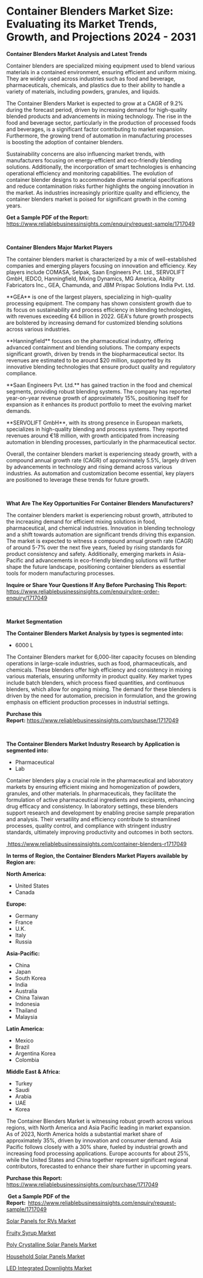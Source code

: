 <p><h1>Container Blenders Market Size: Evaluating its Market Trends, Growth, and Projections 2024 - 2031</h1></p><p><strong>Container Blenders Market Analysis and Latest Trends</strong></p>
<p><p>Container blenders are specialized mixing equipment used to blend various materials in a contained environment, ensuring efficient and uniform mixing. They are widely used across industries such as food and beverage, pharmaceuticals, chemicals, and plastics due to their ability to handle a variety of materials, including powders, granules, and liquids. </p><p>The Container Blenders Market is expected to grow at a CAGR of 9.2% during the forecast period, driven by increasing demand for high-quality blended products and advancements in mixing technology. The rise in the food and beverage sector, particularly in the production of processed foods and beverages, is a significant factor contributing to market expansion. Furthermore, the growing trend of automation in manufacturing processes is boosting the adoption of container blenders.</p><p>Sustainability concerns are also influencing market trends, with manufacturers focusing on energy-efficient and eco-friendly blending solutions. Additionally, the incorporation of smart technologies is enhancing operational efficiency and monitoring capabilities. The evolution of container blender designs to accommodate diverse material specifications and reduce contamination risks further highlights the ongoing innovation in the market. As industries increasingly prioritize quality and efficiency, the container blenders market is poised for significant growth in the coming years.</p></p>
<p><strong>Get a Sample PDF of the Report:&nbsp;</strong> <a href="https://www.reliablebusinessinsights.com/enquiry/request-sample/1717049?utm_campaign=1609&utm_medium=2&utm_source=Github&utm_content=ia&utm_term=19102024&utm_id=container-blenders">https://www.reliablebusinessinsights.com/enquiry/request-sample/1717049</a></p>
<p>&nbsp;</p>
<p><strong>Container Blenders Major Market Players</strong></p>
<p><p>The container blenders market is characterized by a mix of well-established companies and emerging players focusing on innovation and efficiency. Key players include COMASA, Selpak, Saan Engineers Pvt. Ltd., SERVOLIFT GmbH, IEDCO, Hanningfield, Mixing Dynamics, MG America, Ability Fabricators Inc., GEA, Chamunda, and JBM Prispac Solutions India Pvt. Ltd.</p><p>**GEA** is one of the largest players, specializing in high-quality processing equipment. The company has shown consistent growth due to its focus on sustainability and process efficiency in blending technologies, with revenues exceeding €4 billion in 2022. GEA's future growth prospects are bolstered by increasing demand for customized blending solutions across various industries.</p><p>**Hanningfield** focuses on the pharmaceutical industry, offering advanced containment and blending solutions. The company expects significant growth, driven by trends in the biopharmaceutical sector. Its revenues are estimated to be around $20 million, supported by its innovative blending technologies that ensure product quality and regulatory compliance.</p><p>**Saan Engineers Pvt. Ltd.** has gained traction in the food and chemical segments, providing robust blending systems. The company has reported year-on-year revenue growth of approximately 15%, positioning itself for expansion as it enhances its product portfolio to meet the evolving market demands.</p><p>**SERVOLIFT GmbH**, with its strong presence in European markets, specializes in high-quality blending and process systems. They reported revenues around €18 million, with growth anticipated from increasing automation in blending processes, particularly in the pharmaceutical sector.</p><p>Overall, the container blenders market is experiencing steady growth, with a compound annual growth rate (CAGR) of approximately 5.5%, largely driven by advancements in technology and rising demand across various industries. As automation and customization become essential, key players are positioned to leverage these trends for future growth.</p></p>
<p>&nbsp;</p>
<p><strong>What Are The Key Opportunities For Container Blenders Manufacturers?</strong></p>
<p><p>The container blenders market is experiencing robust growth, attributed to the increasing demand for efficient mixing solutions in food, pharmaceutical, and chemical industries. Innovation in blending technology and a shift towards automation are significant trends driving this expansion. The market is expected to witness a compound annual growth rate (CAGR) of around 5-7% over the next five years, fueled by rising standards for product consistency and safety. Additionally, emerging markets in Asia-Pacific and advancements in eco-friendly blending solutions will further shape the future landscape, positioning container blenders as essential tools for modern manufacturing processes.</p></p>
<p><strong>Inquire or Share Your Questions If Any Before Purchasing This Report:</strong> <a href="https://www.reliablebusinessinsights.com/enquiry/pre-order-enquiry/1717049?utm_campaign=1609&utm_medium=2&utm_source=Github&utm_content=ia&utm_term=19102024&utm_id=container-blenders">https://www.reliablebusinessinsights.com/enquiry/pre-order-enquiry/1717049</a></p>
<p>&nbsp;</p>
<p><strong>Market Segmentation</strong></p>
<p><strong>The Container Blenders Market Analysis by types is segmented into:</strong></p>
<p><ul><li>6000 L</li></ul></p>
<p><p>The Container Blenders market for 6,000-liter capacity focuses on blending operations in large-scale industries, such as food, pharmaceuticals, and chemicals. These blenders offer high efficiency and consistency in mixing various materials, ensuring uniformity in product quality. Key market types include batch blenders, which process fixed quantities, and continuous blenders, which allow for ongoing mixing. The demand for these blenders is driven by the need for automation, precision in formulation, and the growing emphasis on efficient production processes in industrial settings.</p></p>
<p><strong>Purchase this Report:&nbsp;</strong><a href="https://www.reliablebusinessinsights.com/purchase/1717049?utm_campaign=1609&utm_medium=2&utm_source=Github&utm_content=ia&utm_term=19102024&utm_id=container-blenders">https://www.reliablebusinessinsights.com/purchase/1717049</a></p>
<p>&nbsp;</p>
<p><strong>The Container Blenders Market Industry Research by Application is segmented into:</strong></p>
<p><ul><li>Pharmaceutical</li><li>Lab</li></ul></p>
<p><p>Container blenders play a crucial role in the pharmaceutical and laboratory markets by ensuring efficient mixing and homogenization of powders, granules, and other materials. In pharmaceuticals, they facilitate the formulation of active pharmaceutical ingredients and excipients, enhancing drug efficacy and consistency. In laboratory settings, these blenders support research and development by enabling precise sample preparation and analysis. Their versatility and efficiency contribute to streamlined processes, quality control, and compliance with stringent industry standards, ultimately improving productivity and outcomes in both sectors.</p></p>
<p><a href="https://www.reliablebusinessinsights.com/container-blenders-r1717049?utm_campaign=1609&utm_medium=2&utm_source=Github&utm_content=ia&utm_term=19102024&utm_id=container-blenders">&nbsp;https://www.reliablebusinessinsights.com/container-blenders-r1717049</a></p>
<p><strong>In terms of Region, the Container Blenders Market Players available by Region are:</strong></p>
<p>
    <p> <strong> North America: </strong>
        <ul>
            <li>United States</li>
            <li>Canada</li>
        </ul>
        </p> 
    <p> <strong> Europe: </strong>
        <ul>
            <li>Germany</li>
            <li>France</li>
            <li>U.K.</li>
            <li>Italy</li>
            <li>Russia</li>
        </ul>
        </p> 
    <p> <strong> Asia-Pacific: </strong>
        <ul>
            <li>China</li>
            <li>Japan</li>
            <li>South Korea</li>
            <li>India</li>
            <li>Australia</li>
            <li>China Taiwan</li>
            <li>Indonesia</li>
            <li>Thailand</li>
            <li>Malaysia</li>
        </ul>
        </p> 
    <p> <strong> Latin America: </strong>
        <ul>
            <li>Mexico</li>
            <li>Brazil</li>
            <li>Argentina Korea</li>
            <li>Colombia</li>
        </ul>
        </p> 
    <p> <strong> Middle East & Africa: </strong>
        <ul>
            <li>Turkey</li>
            <li>Saudi</li>
            <li>Arabia</li>
            <li>UAE</li>
            <li>Korea</li>
        </ul>
    </p>
    </p>
<p><p>The Container Blenders Market is witnessing robust growth across various regions, with North America and Asia Pacific leading in market expansion. As of 2023, North America holds a substantial market share of approximately 35%, driven by innovation and consumer demand. Asia Pacific follows closely with a 30% share, fueled by industrial growth and increasing food processing applications. Europe accounts for about 25%, while the United States and China together represent significant regional contributors, forecasted to enhance their share further in upcoming years.</p></p>
<p><strong>Purchase this Report: </strong><a href="https://www.reliablebusinessinsights.com/purchase/1717049?utm_campaign=1609&utm_medium=2&utm_source=Github&utm_content=ia&utm_term=19102024&utm_id=container-blenders">https://www.reliablebusinessinsights.com/purchase/1717049</a></p>
<p>&nbsp;<strong>Get a Sample PDF of the Report:&nbsp;&nbsp;</strong><a href="https://www.reliablebusinessinsights.com/enquiry/request-sample/1717049?utm_campaign=1609&utm_medium=2&utm_source=Github&utm_content=ia&utm_term=19102024&utm_id=container-blenders">https://www.reliablebusinessinsights.com/enquiry/request-sample/1717049</a></p>
<p><strong></strong></p>
<p><p><a href="https://www.linkedin.com/pulse/global-solar-panels-rvs-market-share-growth-opportunities-6bfve?utm_campaign=1609&utm_medium=2&utm_source=Github&utm_content=ia&utm_term=19102024&utm_id=container-blenders">Solar Panels for RVs Market</a></p><p><a href="https://www.linkedin.com/pulse/fruity-syrup-ecosystem-mapping-innovation-value-chains-v9tce?utm_campaign=1609&utm_medium=2&utm_source=Github&utm_content=ia&utm_term=19102024&utm_id=container-blenders">Fruity Syrup Market</a></p><p><a href="https://www.linkedin.com/pulse/poly-crystalline-solar-panels-market-size-type-36-cells48-gqq6e?utm_campaign=1609&utm_medium=2&utm_source=Github&utm_content=ia&utm_term=19102024&utm_id=container-blenders">Poly Crystalline Solar Panels Market</a></p><p><a href="https://www.linkedin.com/pulse/strategic-forecast-household-solar-panels-market-growth-trends-8zure?utm_campaign=1609&utm_medium=2&utm_source=Github&utm_content=ia&utm_term=19102024&utm_id=container-blenders">Household Solar Panels Market</a></p><p><a href="https://www.linkedin.com/pulse/led-integrated-downlights-industry-resonance-97-amplification-yqbee?utm_campaign=1609&utm_medium=2&utm_source=Github&utm_content=ia&utm_term=19102024&utm_id=container-blenders">LED Integrated Downlights Market</a></p></p>